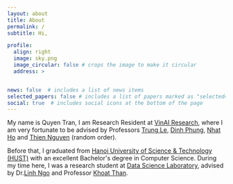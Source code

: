 ```yaml
---
layout: about
title: About
permalink: /
subtitle: Hi,

profile:
  align: right
  image: sky.png
  image_circular: false # crops the image to make it circular
  address: >


news: false  # includes a list of news items
selected_papers: false # includes a list of papers marked as "selected={true}"
social: true  # includes social icons at the bottom of the page
---
```


My name is Quyen Tran, I am Research Resident at [VinAI Research](https://www.vinai.io/), where I am very fortunate to be advised by Professors [Trung Le](https://cecilialeiqi.github.io/), [Dinh Phung](https://dinhphung.ml/), [Nhat Ho](https://nhatptnk8912.github.io/) and [Thien Nguyen](https://ix.cs.uoregon.edu/~thien/) (random order).

Before that, I graduated from [Hanoi University of Science & Technology (HUST)](https://www.hust.edu.vn/) with an excellent Bachelor's degree in Computer Science. During my time here, I was a research student at [Data Science Laboratory](http://ds.soict.hust.edu.vn/), advised by Dr.[Linh Ngo](https://users.soict.hust.edu.vn/linhnv/) and Professor [Khoat Than](https://users.soict.hust.edu.vn/khoattq/).